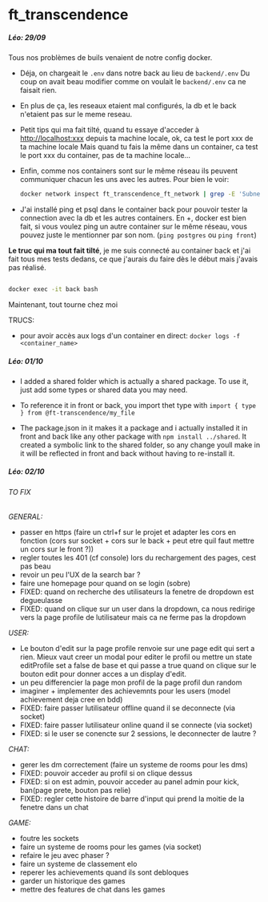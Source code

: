 # ft_transcendence
##### Léo: 29/09
Tous nos problèmes de buils venaient de notre config docker.

* Déja, on chargeait le ```.env``` dans notre back au lieu de ```backend/.env```
Du coup on avait beau modifier comme on voulait le ```backend/.env``` ca ne faisait rien.

* En plus de ça, les reseaux etaient mal configurés, la db et le back n'etaient pas sur le meme reseau.

* Petit tips qui ma fait tilté, quand tu essaye d'acceder à <http://localhost:xxx> depuis ta machine locale, ok, ca test le port xxx de ta machine locale
Mais quand tu fais la même dans un container, ca test le port xxx du container, pas de ta machine locale...

* Enfin, comme nos containers sont sur le même réseau ils peuvent communiquer chacun les uns avec les autres. Pour bien le voir:

  ```bash
  docker network inspect ft_transcendence_ft_network | grep -E 'Subnet|Name|IPv4Address'```
* J'ai installé ping et psql dans le container back pour pouvoir tester la connection avec la db et les autres containers. En +, docker est bien fait, si vous voulez ping un autre container sur le même réseau, vous pouvez juste le mentionner par son nom. (```ping postgres``` ou ```ping front```)

**Le truc qui ma tout fait tilté**, je me suis connecté au container back et j'ai fait tous mes tests dedans, ce que j'aurais du faire dès le début mais j'avais pas réalisé. 

``` bash

docker exec -it back bash
```

Maintenant, tout tourne chez moi

TRUCS:

* pour avoir accès aux logs d'un container en direct:
  ```docker logs -f <container_name>```

##### Léo: 01/10

* I added a shared folder which is actually a shared package.
To use it, just add some types or shared data you may need.

* To reference it in front or back, you import thet type with  ```import { type } from @ft-transcendence/my_file```

* The package.json in it makes it a package and i actually installed it in front and back like any other package with ```npm install ../shared```. It created a symbolic link to the shared folder, so any change youll make in it will be reflected in front and back without having to re-install it.

##### Léo: 02/10

###### TO FIX

*GENERAL:*

* passer en https (faire un ctrl+f sur le projet et adapter les cors en fonction (cors sur socket + cors sur le back + peut etre quil faut mettre un cors sur le front ?))
* regler toutes les 401 (cf console) lors du rechargement des pages, cest pas beau
* revoir un peu l'UX de la search bar ?
* faire une homepage pour quand on se login (sobre)
* FIXED: quand on recherche des utilisateurs la fenetre de dropdown est degueulasse
* FIXED: quand on clique sur un user dans la dropdown, ca nous redirige vers la page profile de lutilisateur mais ca ne ferme pas la dropdown

*USER:*

* Le bouton d'edit sur la page profile renvoie sur une page edit qui sert a rien. Mieux vaut creer un modal pour editer le profil ou mettre un state editProfile set a false de base et qui passe a true quand on clique sur le bouton edit pour donner acces a un display d'edit.
* un peu differencier la page mon profil de la page profil dun random
* imaginer + implementer des achievemnts pour les users (model achievement deja cree en bdd)
* FIXED: faire passer lutilisateur offline quand il se deconnecte (via socket)
* FIXED: faire passer lutilisateur online quand il se connecte (via socket)
* FIXED: si le user se conencte sur 2 sessions, le deconnecter de lautre ?

*CHAT:*

* gerer les dm correctement (faire un systeme de rooms pour les dms)
* FIXED: pouvoir acceder au profil si on  clique dessus
* FIXED: si on est admin, pouvoir acceder au panel admin pour kick, ban(page prete, bouton pas relie)
* FIXED: regler cette histoire de barre d'input qui prend la moitie de la fenetre dans un chat

*GAME:*

* foutre les sockets
* faire un systeme de rooms pour les games (via socket)
* refaire le jeu avec phaser ?
* faire un systeme de classement elo
* reperer les achievements quand ils sont debloques
* garder un historique des games
* mettre des features de chat dans les games
